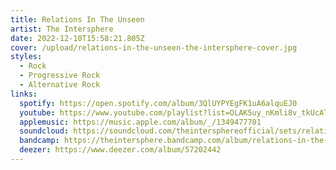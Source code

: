 ```yaml
---
title: Relations In The Unseen
artist: The Intersphere
date: 2022-12-10T15:58:21.805Z
cover: /upload/relations-in-the-unseen-the-intersphere-cover.jpg
styles:
  - Rock
  - Progressive Rock
  - Alternative Rock
links:
  spotify: https://open.spotify.com/album/3QlUYPYEgFK1uA6alquEJ0
  youtube: https://www.youtube.com/playlist?list=OLAK5uy_nKmli8v_tkUcATPQx6PMlMidzKWCnctGo
  applemusic: https://music.apple.com/album/_/1349477701
  soundcloud: https://soundcloud.com/theintersphereofficial/sets/relations-in-the-unseen
  bandcamp: https://theintersphere.bandcamp.com/album/relations-in-the-unseen
  deezer: https://www.deezer.com/album/57202442
---
```

